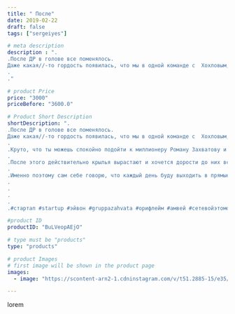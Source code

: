 ```yaml
---
title: " После"
date: 2019-02-22
draft: false
tags: ["sergeiyes"]

# meta description
description : ".
.После ДР в голове все поменялось.
Даже какая//-то гордость появилась, что мы в одной команде с  Хохловым, Гольдор, Товстиком, Чубаровыми, Астафьевой!!! .
.
."

# product Price
price: "3000"
priceBefore: "3600.0"

# Product Short Description
shortDescription: ".
.После ДР в голове все поменялось.
Даже какая//-то гордость появилась, что мы в одной команде с  Хохловым, Гольдор, Товстиком, Чубаровыми, Астафьевой!!! .
.
.Круто, что ты можешь спокойно подойти к миллионеру Роману Захватову и просто поболтать с ним.
.
.После этого действительно крылья вырастают и хочется дорости до них всех, чтобы не подводить эту компанию.
.
.Именно поэтому сам себе говорю, что каждый день буду выходить в прямые эфиры и говорить о бизнесе, которым я занимаюсь!
.
.
.
.
.#стартап #startup #эйвон #gruppazahvata #орифлейм #амвей #сетевойэтомоё #сетевой #миллионер #бизнесбезвложений #млм #сетевойэтомодно #автобонус #сетевоймаркетинг #стильжизни #типичныесетевики #пятигорск #КРЫМ #Севастополь #бизнес #churslabs #sergeystar"

#product ID
productID: "BuLVeopAEjO"

# type must be "products"
type: "products"

# product Images
# first image will be shown in the product page
images:
  - image: "https://scontent-arn2-1.cdninstagram.com/v/t51.2885-15/e35/51861606_1911913582322651_8794545426756281608_n.jpg?se=8&tp=1&_nc_ht=scontent-arn2-1.cdninstagram.com&_nc_cat=111&_nc_ohc=WB8pcy-FjPwAX_BA2zd&ccb=7-4&oh=3012107737a522d6c4f095671cc24a1a&oe=6085E8C0&_nc_sid=86f79a&ig_cache_key=MTk4NDc3NDUyNDk4NTQyODE3NA%3D%3D.2-ccb7-4"

---
```

lorem
